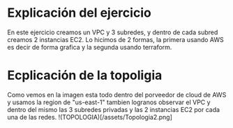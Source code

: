 # Explicación del ejercicio
En este ejercicio creamos un VPC y 3 subredes, y dentro de cada subred creamos 2 instancias EC2. Lo hicimos de 2 formas, la primera usando AWS es decir de forma grafica
y la segunda usando terraform. 

# Ecplicación de la topoligia 
Como vemos en la imagen esta todo dentro del porveedor de cloud de AWS y usamos la region de "us-east-1" tambien logranos observar el VPC y dentro del mismo
las 3 subredes privadas y las 2 instancias EC2 por cada una de las redes.
!(TOPOLOGIA)[/assets/Topologia2.png]

